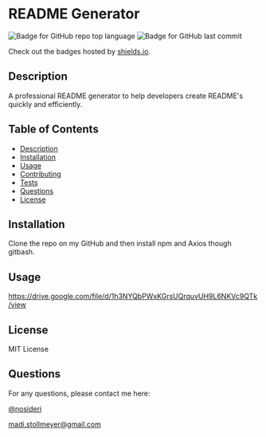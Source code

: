 # README Generator 

![Badge for GitHub repo top language](https://img.shields.io/github/languages/top/nosideri/readme-generator?style=flat&logo=appveyor) ![Badge for GitHub last commit](https://img.shields.io/github/last-commit/nosideri/readme-generator?style=flat&logo=appveyor) 

Check out the badges hosted by [shields.io](https://shields.io/).


## Description 

A professional README generator to help developers create README's quickly and efficiently.

## Table of Contents 
  *  [Description](#description) 
  *  [Installation](#installation)
  *  [Usage](#usage)
  *  [Contributing](#contributing)
  *  [Tests](#tests) 
  *  [Questions](#questions)
  *  [License](#license)

## Installation 

Clone the repo on my GitHub and then install npm and Axios though gitbash.

## Usage 

https://drive.google.com/file/d/1h3NYQbPWxKGrsUQrquvUH9L6NKVc9QTk/view

## License 

MIT License

## Questions 

For any questions, please contact me here:

[@nosideri](https://api.github.com/users/nosideri) 

madi.stollmeyer@gmail.com
  
  
